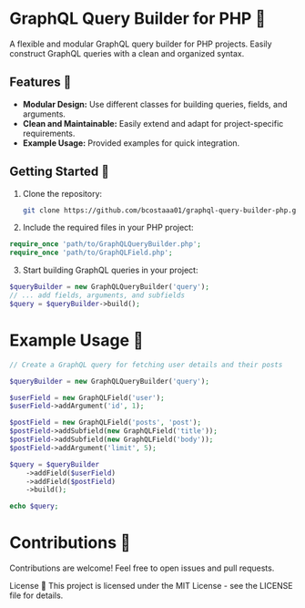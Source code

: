 # GraphQL Query Builder for PHP 🚀

A flexible and modular GraphQL query builder for PHP projects. Easily construct GraphQL queries with a clean and organized syntax.

## Features 🌟

- **Modular Design:** Use different classes for building queries, fields, and arguments.
- **Clean and Maintainable:** Easily extend and adapt for project-specific requirements.
- **Example Usage:** Provided examples for quick integration.

## Getting Started 🏁

1. Clone the repository:

   ```bash
   git clone https://github.com/bcostaaa01/graphql-query-builder-php.git
   ```
   
2. Include the required files in your PHP project:

```php
require_once 'path/to/GraphQLQueryBuilder.php';
require_once 'path/to/GraphQLField.php';
```

3. Start building GraphQL queries in your project:

```php
$queryBuilder = new GraphQLQueryBuilder('query');
// ... add fields, arguments, and subfields
$query = $queryBuilder->build();
```

# Example Usage 🚧

```php
// Create a GraphQL query for fetching user details and their posts

$queryBuilder = new GraphQLQueryBuilder('query');

$userField = new GraphQLField('user');
$userField->addArgument('id', 1);

$postField = new GraphQLField('posts', 'post');
$postField->addSubfield(new GraphQLField('title'));
$postField->addSubfield(new GraphQLField('body'));
$postField->addArgument('limit', 5);

$query = $queryBuilder
    ->addField($userField)
    ->addField($postField)
    ->build();

echo $query;
```

# Contributions 🤝

Contributions are welcome! Feel free to open issues and pull requests.

License 📄
This project is licensed under the MIT License - see the LICENSE file for details.
